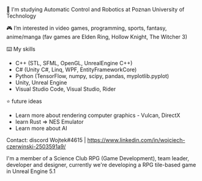  🏫 I'm studying Automatic Control and Robotics at Poznan University of Technology
 
 🎮 I’m interested in video games, programming, sports, fantasy, anime/manga
 (fav games are Elden Ring, Hollow Knight, The Witcher 3)

 ⌨️ My skills
- C++ (STL, SFML, OpenGL, UnrealEngine C++)
- C# (Unity C#, Linq, WPF, EntityFrameworkCore)
- Python (TensorFlow, numpy, scipy, pandas, myplotlib.pyplot)
- Unity, Unreal Engine
- Visual Studio Code, Visual Studio, Rider

 ⭐ future ideas
 - Learn more about rendering computer graphics - Vulcan, DirectX
 - learn Rust => NES Emulator
 - Learn more about AI

Contact:
discord Wojtek#4615 | https://www.linkedin.com/in/wojciech-czerwinski-2503591a9/ 

I'm a member of a Science Club RPG (Game Development), team leader, developer and designer, currently we're developing a RPG tile-based game in Unreal Engine 5.1


